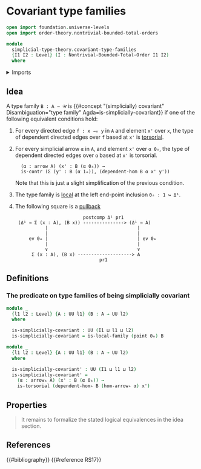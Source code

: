 # Covariant type families

```agda
open import foundation.universe-levels
open import order-theory.nontrivial-bounded-total-orders

module
  simplicial-type-theory.covariant-type-families
  {I1 I2 : Level} (I : Nontrivial-Bounded-Total-Order I1 I2)
  where
```

<details><summary>Imports</summary>

```agda
open import foundation.0-connected-types
open import foundation.action-on-identifications-functions
open import foundation.connected-types
open import foundation.dependent-pair-types
open import foundation.diagonal-maps-of-types
open import foundation.equivalences
open import foundation.equivalences-arrows
open import foundation.function-types
open import foundation.functoriality-dependent-pair-types
open import foundation.fundamental-theorem-of-identity-types
open import foundation.homotopies
open import foundation.identity-types
open import foundation.negation
open import foundation.propositions
open import foundation.sections
open import foundation.torsorial-type-families
open import foundation.transport-along-identifications
open import foundation.unit-type
open import foundation.universe-levels

open import orthogonal-factorization-systems.families-of-types-local-at-maps
open import orthogonal-factorization-systems.null-types

open import simplicial-type-theory.arrows I
open import simplicial-type-theory.dependent-directed-edges I
open import simplicial-type-theory.directed-edges I
open import simplicial-type-theory.directed-interval-type I
open import simplicial-type-theory.inequality-directed-interval-type I

open import synthetic-homotopy-theory.circle
```

</details>

## Idea

A type family `B : A → 𝒰` is
{{#concept "(simplicially) covariant" Disambiguation="type family" Agda=is-simplicially-covariant}}
if one of the following equivalent conditions hold:

1. For every directed edge `f : x →▵ y` in `A` and element `x'` over `x`, the
   type of dependent directed edges over `f` based at `x'` is
   [torsorial](foundation.torsorial-type-families.md).

2. For every simplicial arrow `α` in `A`, and element `x'` over `α 0▵`, the type
   of dependent directed edges over `α` based at `x'` is torsorial.

   ```text
     (α : arrow A) (x' : B (α 0▵)) →
     is-contr (Σ (y' : B (α 1▵)), (dependent-hom B α x' y'))
   ```

   Note that this is just a slight simplification of the previous condition.

3. The type family is
   [local](orthogonal-factorization-systems.local-type-families.md) at the left
   end-point inclusion `0▵ : 1 ↪ Δ¹`.

4. The following square is a [pullback](foundation-core.pullbacks.md)

   ```text
                            postcomp Δ¹ pr1
    (Δ¹ → Σ (x : A), (B x)) ---------------> (Δ¹ → A)
              |                                 |
              |                                 |
        ev 0▵ |                                 | ev 0▵
              |                                 |
              ∨                                 ∨
         Σ (x : A), (B x) --------------------> A
                                  pr1
   ```

## Definitions

### The predicate on type families of being simplicially covariant

```agda
module _
  {l1 l2 : Level} {A : UU l1} (B : A → UU l2)
  where

  is-simplicially-covariant : UU (I1 ⊔ l1 ⊔ l2)
  is-simplicially-covariant = is-local-family (point 0▵) B
```

```agda
module _
  {l1 l2 : Level} {A : UU l1} (B : A → UU l2)
  where

  is-simplicially-covariant' : UU (I1 ⊔ l1 ⊔ l2)
  is-simplicially-covariant' =
    (α : arrow▵ A) (x' : B (α 0▵)) →
    is-torsorial (dependent-hom▵ B (hom-arrow▵ α) x')
```

## Properties

> It remains to formalize the stated logical equivalences in the idea section.

## References

{{#bibliography}} {{#reference RS17}}
